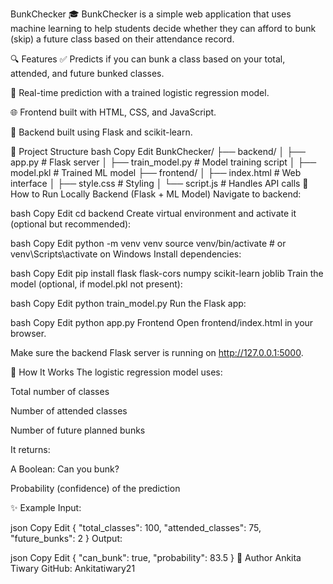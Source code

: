 BunkChecker 🎓
BunkChecker is a simple web application that uses machine learning to help students decide whether they can afford to bunk (skip) a future class based on their attendance record.

🔍 Features
✅ Predicts if you can bunk a class based on your total, attended, and future bunked classes.

🔄 Real-time prediction with a trained logistic regression model.

🌐 Frontend built with HTML, CSS, and JavaScript.

🧠 Backend built using Flask and scikit-learn.

📁 Project Structure
bash
Copy
Edit
BunkChecker/
├── backend/
│   ├── app.py               # Flask server
│   ├── train_model.py       # Model training script
│   ├── model.pkl            # Trained ML model
├── frontend/
│   ├── index.html           # Web interface
│   ├── style.css            # Styling
│   └── script.js            # Handles API calls
🚀 How to Run Locally
Backend (Flask + ML Model)
Navigate to backend:

bash
Copy
Edit
cd backend
Create virtual environment and activate it (optional but recommended):

bash
Copy
Edit
python -m venv venv
source venv/bin/activate  # or venv\Scripts\activate on Windows
Install dependencies:

bash
Copy
Edit
pip install flask flask-cors numpy scikit-learn joblib
Train the model (optional, if model.pkl not present):

bash
Copy
Edit
python train_model.py
Run the Flask app:

bash
Copy
Edit
python app.py
Frontend
Open frontend/index.html in your browser.

Make sure the backend Flask server is running on http://127.0.0.1:5000.

🧠 How It Works
The logistic regression model uses:

Total number of classes

Number of attended classes

Number of future planned bunks

It returns:

A Boolean: Can you bunk?

Probability (confidence) of the prediction

✨ Example
Input:

json
Copy
Edit
{
  "total_classes": 100,
  "attended_classes": 75,
  "future_bunks": 2
}
Output:

json
Copy
Edit
{
  "can_bunk": true,
  "probability": 83.5
}
🙌 Author
Ankita Tiwary
GitHub: Ankitatiwary21
